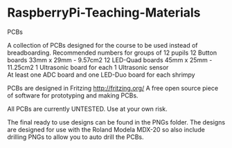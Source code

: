 RaspberryPi-Teaching-Materials
==============================
PCBs

A collection of PCBs designed for the course to be used instead of breadboarding.
Recommended numbers for groups of 12 pupils
12 Button boards  33mm x 29mm  -  9.57cm2
12 LED-Quad boards  45mm x 25mm  -  11.25cm2
1 Ultrasonic board for each 1 Ultrasonic sensor  
At least one ADC board and 
one LED-Duo board for each shrimpy

PCBs are designed in Fritzing http://fritzing.org/
A free open source piece of software for prototyping and making PCBs.

All PCBs are currently UNTESTED. Use at your own risk.

The final ready to use designs can be found in the PNGs folder.
The designs are designed for use with the Roland Modela MDX-20 so also include drilling PNGs to allow you to auto drill the PCBs.